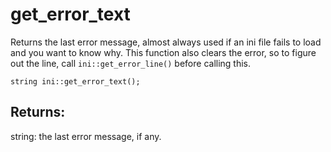 # get_error_text
Returns the last error message, almost always used if an ini file fails to load and you want to know why. This function also clears the error, so to figure out the line, call `ini::get_error_line()` before calling this.

`string ini::get_error_text();`

## Returns:
string: the last error message, if any.
